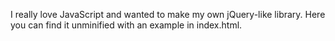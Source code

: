 I really love JavaScript and wanted to make my own jQuery-like library. Here you can find it unminified with an example in index.html.
